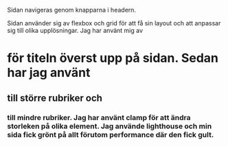 Sidan navigeras genom knapparna i headern.

Sidan använder sig av flexbox och grid för att få sin layout och att anpassar sig till olika upplösningar.
Jag har använt mig av <h1> för titeln överst upp på sidan. Sedan har jag använt <h2> till större rubriker
och <h3> till mindre rubriker. Jag har använt clamp för att ändra storleken på olika element.
Jag använde lighthouse och min sida fick grönt på allt förutom performance där den fick gult.